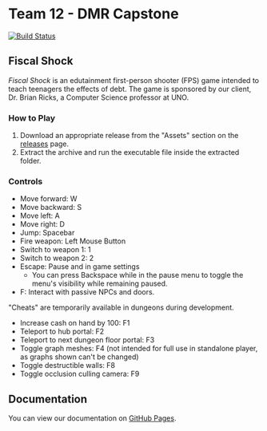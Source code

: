 # Team 12 - DMR Capstone
[![Build Status](https://travis-ci.com/dmr-capstone/dmr-capstone.svg?branch=master)](https://travis-ci.com/dmr-capstone/dmr-capstone)

## Fiscal Shock
*Fiscal Shock* is an edutainment first-person shooter (FPS) game intended to teach teenagers the effects of debt. The game is sponsored by our client, Dr. Brian Ricks, a Computer Science professor at UNO.

### How to Play
1. Download an appropriate release from the "Assets" section on the [releases](https://github.com/dmr-capstone/dmr-capstone/releases) page.
2. Extract the archive and run the executable file inside the extracted folder.

### Controls
- Move forward: W
- Move backward: S
- Move left: A
- Move right: D
- Jump: Spacebar
- Fire weapon: Left Mouse Button
- Switch to weapon 1: 1
- Switch to weapon 2: 2
- Escape: Pause and in game settings
  - You can press Backspace while in the pause menu to toggle the menu's visibility while remaining paused.
- F: Interact with passive NPCs and doors.

"Cheats" are temporarily available in dungeons during development.
- Increase cash on hand by 100: F1
- Teleport to hub portal: F2
- Teleport to next dungeon floor portal: F3
- Toggle graph meshes: F4 (not intended for full use in standalone player, as graphs shown can't be changed)
- Toggle destructible walls: F8
- Toggle occlusion culling camera: F9

## Documentation
You can view our documentation on [GitHub Pages](https://dmr-capstone.github.io/dmr-capstone/index.html).

